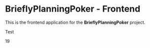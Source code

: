 # BrieflyPlanningPoker - Frontend

This is the frontend application for the **BrieflyPlanningPoker** project.

Test

19
